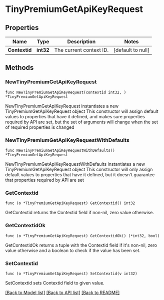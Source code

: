 # TinyPremiumGetApiKeyRequest

## Properties

Name | Type | Description | Notes
------------ | ------------- | ------------- | -------------
**Contextid** | **int32** | The current context ID. | [default to null]

## Methods

### NewTinyPremiumGetApiKeyRequest

`func NewTinyPremiumGetApiKeyRequest(contextid int32, ) *TinyPremiumGetApiKeyRequest`

NewTinyPremiumGetApiKeyRequest instantiates a new TinyPremiumGetApiKeyRequest object
This constructor will assign default values to properties that have it defined,
and makes sure properties required by API are set, but the set of arguments
will change when the set of required properties is changed

### NewTinyPremiumGetApiKeyRequestWithDefaults

`func NewTinyPremiumGetApiKeyRequestWithDefaults() *TinyPremiumGetApiKeyRequest`

NewTinyPremiumGetApiKeyRequestWithDefaults instantiates a new TinyPremiumGetApiKeyRequest object
This constructor will only assign default values to properties that have it defined,
but it doesn't guarantee that properties required by API are set

### GetContextid

`func (o *TinyPremiumGetApiKeyRequest) GetContextid() int32`

GetContextid returns the Contextid field if non-nil, zero value otherwise.

### GetContextidOk

`func (o *TinyPremiumGetApiKeyRequest) GetContextidOk() (*int32, bool)`

GetContextidOk returns a tuple with the Contextid field if it's non-nil, zero value otherwise
and a boolean to check if the value has been set.

### SetContextid

`func (o *TinyPremiumGetApiKeyRequest) SetContextid(v int32)`

SetContextid sets Contextid field to given value.



[[Back to Model list]](../README.md#documentation-for-models) [[Back to API list]](../README.md#documentation-for-api-endpoints) [[Back to README]](../README.md)


